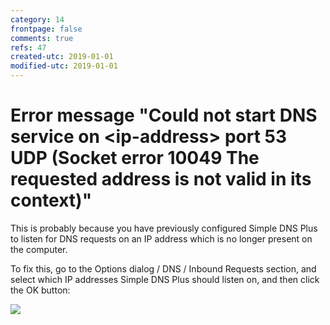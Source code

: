 ```yaml
---
category: 14
frontpage: false
comments: true
refs: 47
created-utc: 2019-01-01
modified-utc: 2019-01-01
---
```

# Error message "Could not start DNS service on &lt;ip-address&gt; port 53 UDP (Socket error 10049 The requested address is not valid in its context)"

This is probably because you have previously configured Simple DNS Plus to listen for DNS requests on an IP address which is no longer present on the computer.

To fix this, go to the Options dialog / DNS / Inbound Requests section, and select which IP addresses Simple DNS Plus should listen on, and then click the OK button:

![](img/46/1.png)

